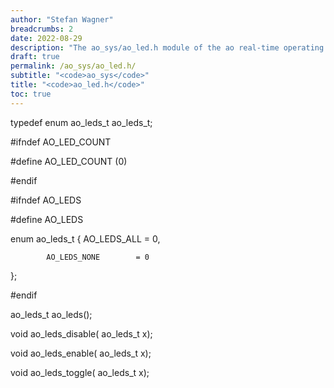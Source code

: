 ```yaml
---
author: "Stefan Wagner"
breadcrumbs: 2
date: 2022-08-29
description: "The ao_sys/ao_led.h module of the ao real-time operating system."
draft: true
permalink: /ao_sys/ao_led.h/ 
subtitle: "<code>ao_sys</code>"
title: "<code>ao_led.h</code>"
toc: true
---
```


typedef     enum    ao_leds_t   ao_leds_t;

#ifndef     AO_LED_COUNT

#define     AO_LED_COUNT        (0)

#endif

#ifndef     AO_LEDS

#define     AO_LEDS

enum        ao_leds_t
{
            AO_LEDS_ALL         = 0,

            AO_LEDS_NONE        = 0
};

#endif

ao_leds_t   ao_leds();

void        ao_leds_disable(    ao_leds_t x);

void        ao_leds_enable(     ao_leds_t x);

void        ao_leds_toggle(     ao_leds_t x);

